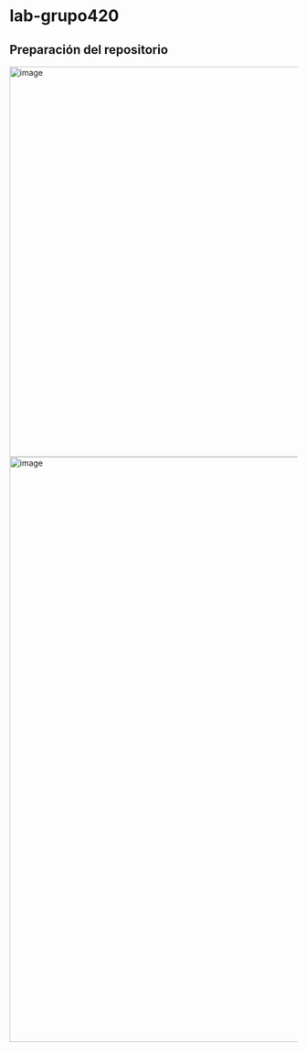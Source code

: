 # lab-grupo420

## Preparación del repositorio
<img width="646" height="684" alt="image" src="https://github.com/user-attachments/assets/1291fced-750f-4acf-96c1-41acc083d36e" />

<img width="637" height="1025" alt="image" src="https://github.com/user-attachments/assets/473c95c0-21b4-429d-bd8d-e7e12d330059" />
